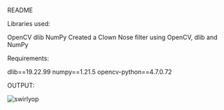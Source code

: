 README

Libraries used:

OpenCV
dlib
NumPy
Created a Clown Nose filter using OpenCV, dlib and NumPy

Requirements:

dlib==19.22.99
numpy==1.21.5
opencv-python==4.7.0.72

OUTPUT:

![swirlyop](https://github.com/sahaycodes/Face-X/assets/99585576/cb52b791-69d7-4b74-a60d-8e0c3b743159)

